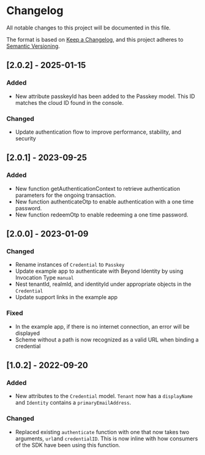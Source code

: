 # Changelog

All notable changes to this project will be documented in this file.

The format is based on [Keep a Changelog](https://keepachangelog.com/en/1.0.0/),
and this project adheres to [Semantic Versioning](https://semver.org/spec/v2.0.0.html).

## [2.0.2] - 2025-01-15

### Added

- New attribute passkeyId has been added to the Passkey model. This ID matches the cloud ID found in the console.

### Changed

- Update authentication flow to improve performance, stability, and security

## [2.0.1] - 2023-09-25

### Added

- New function getAuthenticationContext to retrieve authentication parameters for the ongoing transaction.
- New function authenticateOtp to enable authentication with a one time password.
- New function redeemOtp to enable redeeming a one time password.

## [2.0.0] - 2023-01-09

### Changed

- Rename instances of `Credential` to `Passkey`
- Update example app to authenticate with Beyond Identity by using Invocation Type `manual`
- Nest tenantId, realmId, and identityId under appropriate objects in the `Credential`
- Update support links in the example app

### Fixed

- In the example app, if there is no internet connection, an error will be displayed
- Scheme without a path is now recognized as a valid URL when binding a credential

## [1.0.2] - 2022-09-20

### Added

- New attributes to the `Credential` model. `Tenant` now has a `displayName` and `Identity` contains a `primaryEmailAddress`.

### Changed

- Replaced existing `authenticate` function with one that now takes two arguments, `url`and `credentialID`. This is now inline with how consumers of the SDK have been using this function.

